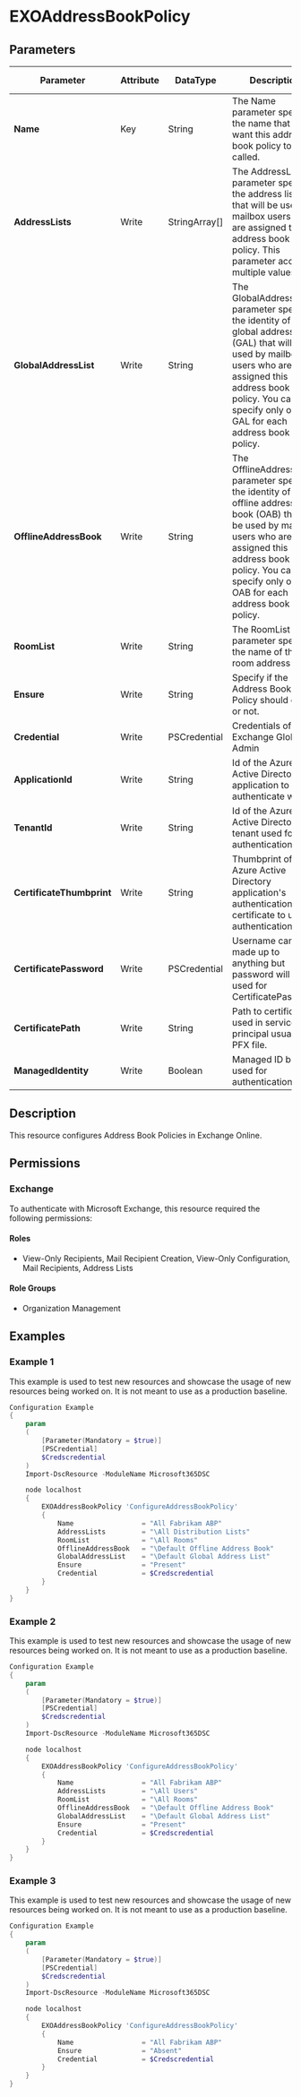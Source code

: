 ﻿# EXOAddressBookPolicy

## Parameters

| Parameter | Attribute | DataType | Description | Allowed Values |
| --- | --- | --- | --- | --- |
| **Name** | Key | String | The Name parameter specifies the name that you want this address book policy to be called. | |
| **AddressLists** | Write | StringArray[] | The AddressLists parameter specifies the address lists that will be used by mailbox users who are assigned this address book policy. This parameter accepts multiple values. | |
| **GlobalAddressList** | Write | String | The GlobalAddressList parameter specifies the identity of the global address list (GAL) that will be used by mailbox users who are assigned this address book policy. You can specify only one GAL for each address book policy. | |
| **OfflineAddressBook** | Write | String | The OfflineAddressBook parameter specifies the identity of the offline address book (OAB) that will be used by mailbox users who are assigned this address book policy. You can specify only one OAB for each address book policy. | |
| **RoomList** | Write | String | The RoomList parameter specifies the name of the room address list. | |
| **Ensure** | Write | String | Specify if the Address Book Policy should exist or not. | `Present`, `Absent` |
| **Credential** | Write | PSCredential | Credentials of the Exchange Global Admin | |
| **ApplicationId** | Write | String | Id of the Azure Active Directory application to authenticate with. | |
| **TenantId** | Write | String | Id of the Azure Active Directory tenant used for authentication. | |
| **CertificateThumbprint** | Write | String | Thumbprint of the Azure Active Directory application's authentication certificate to use for authentication. | |
| **CertificatePassword** | Write | PSCredential | Username can be made up to anything but password will be used for CertificatePassword | |
| **CertificatePath** | Write | String | Path to certificate used in service principal usually a PFX file. | |
| **ManagedIdentity** | Write | Boolean | Managed ID being used for authentication. | |

## Description

This resource configures Address Book Policies in Exchange Online.

## Permissions

### Exchange

To authenticate with Microsoft Exchange, this resource required the following permissions:

#### Roles

- View-Only Recipients, Mail Recipient Creation, View-Only Configuration, Mail Recipients, Address Lists

#### Role Groups

- Organization Management

## Examples

### Example 1

This example is used to test new resources and showcase the usage of new resources being worked on.
It is not meant to use as a production baseline.

```powershell
Configuration Example
{
    param
    (
        [Parameter(Mandatory = $true)]
        [PSCredential]
        $Credscredential
    )
    Import-DscResource -ModuleName Microsoft365DSC

    node localhost
    {
        EXOAddressBookPolicy 'ConfigureAddressBookPolicy'
        {
            Name                 = "All Fabrikam ABP"
            AddressLists         = "\All Distribution Lists"
            RoomList             = "\All Rooms"
            OfflineAddressBook   = "\Default Offline Address Book"
            GlobalAddressList    = "\Default Global Address List"
            Ensure               = "Present"
            Credential           = $Credscredential
        }
    }
}
```

### Example 2

This example is used to test new resources and showcase the usage of new resources being worked on.
It is not meant to use as a production baseline.

```powershell
Configuration Example
{
    param
    (
        [Parameter(Mandatory = $true)]
        [PSCredential]
        $Credscredential
    )
    Import-DscResource -ModuleName Microsoft365DSC

    node localhost
    {
        EXOAddressBookPolicy 'ConfigureAddressBookPolicy'
        {
            Name                 = "All Fabrikam ABP"
            AddressLists         = "\All Users"
            RoomList             = "\All Rooms"
            OfflineAddressBook   = "\Default Offline Address Book"
            GlobalAddressList    = "\Default Global Address List"
            Ensure               = "Present"
            Credential           = $Credscredential
        }
    }
}
```

### Example 3

This example is used to test new resources and showcase the usage of new resources being worked on.
It is not meant to use as a production baseline.

```powershell
Configuration Example
{
    param
    (
        [Parameter(Mandatory = $true)]
        [PSCredential]
        $Credscredential
    )
    Import-DscResource -ModuleName Microsoft365DSC

    node localhost
    {
        EXOAddressBookPolicy 'ConfigureAddressBookPolicy'
        {
            Name                 = "All Fabrikam ABP"
            Ensure               = "Absent"
            Credential           = $Credscredential
        }
    }
}
```

